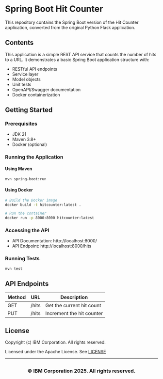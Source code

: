 # Spring Boot Hit Counter


This repository contains the Spring Boot version of the Hit Counter application, converted from the original Python Flask application.

## Contents

This application is a simple REST API service that counts the number of hits to a URL. It demonstrates a basic Spring Boot application structure with:

- RESTful API endpoints
- Service layer
- Model objects
- Unit tests
- OpenAPI/Swagger documentation
- Docker containerization

## Getting Started

### Prerequisites

- JDK 21
- Maven 3.8+
- Docker (optional)

### Running the Application

#### Using Maven

```bash
mvn spring-boot:run
```

#### Using Docker

```bash
# Build the Docker image
docker build -t hitcounter:latest .

# Run the container
docker run -p 8000:8000 hitcounter:latest
```

### Accessing the API

- API Documentation: http://localhost:8000/
- API Endpoint: http://localhost:8000/hits

### Running Tests

```bash
mvn test
```

## API Endpoints

| Method | URL | Description |
|--------|-----|-------------|
| GET | /hits | Get the current hit count |
| PUT | /hits | Increment the hit counter |



## License

Copyright (c) IBM Corporation. All rights reserved.

Licensed under the Apache License. See [LICENSE](LICENSE)

---

## <h3 align="center"> © IBM Corporation 2025. All rights reserved. <h3/>